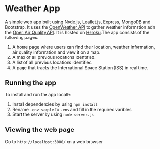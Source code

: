 # Weather App

A simple web app built using Node.js, Leaflet.js, Express, MongoDB and Bootstrap. It uses the [OpenWeather API](https://openweathermap.org/) to gather weather information adn the [Open Air Quality API](https://openaq.org/#/). It is hosted on [Heroku](https://location-app-1.herokuapp.com/).The app consists of the following pages:
1. A home page where users can find their location, weather information, air quality information and view it on a map.
2. A map of all previous locations identified.
3. A list of all previous locations identified.
4. A page that tracks the International Space Station (ISS) in real time.

## Running the app
To install and run the app locally:
1. Install dependencies  by using `npm install`
2. Rename `.env_sample` to `.env` and fill in the required varibles
3. Start the server by using `node server.js`


## Viewing the web page
Go to `http://localhost:3000/` on a web browser
